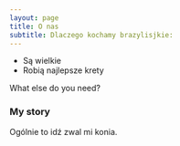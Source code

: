 ```yaml
---
layout: page
title: O nas
subtitle: Dlaczego kochamy brazylisjkie:
---
```


- Są wielkie
- Robią najlepsze krety

What else do you need?

### My story

Ogólnie to idź zwal mi konia.
